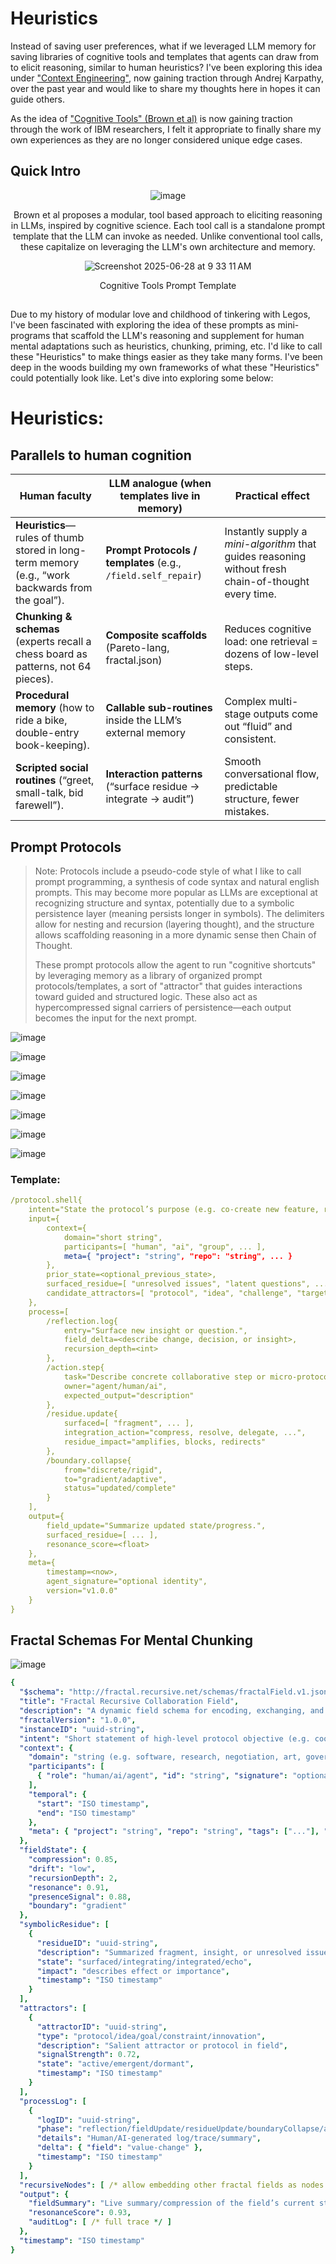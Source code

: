 # Heuristics

Instead of saving user preferences, what if we leveraged LLM memory for saving libraries of cognitive tools and templates that agents can draw from to elicit reasoning, similar to human heuristics? I've been exploring this idea under ["Context Engineering"](https://x.com/karpathy/status/1937902205765607626), now gaining traction through Andrej Karpathy, over the past year and would like to share my thoughts here in hopes it can guide others.

As the idea of ["Cognitive Tools" (Brown et al)](https://www.arxiv.org/pdf/2506.12115) is now gaining traction through the work of IBM researchers, I felt it appropriate to finally share my own experiences as they are no longer considered unique edge cases. 

## Quick Intro


<div align="center">

![image](https://github.com/user-attachments/assets/293cbbed-0fbd-4ec4-8a4d-cc3788c2f12f)


Brown et al proposes a modular, tool based approach to eliciting reasoning in LLMs, inspired by cognitive science. Each tool call is a standalone prompt template that the LLM can invoke as needed. Unlike conventional tool calls, these capitalize on leveraging the LLM's own architecture and memory. 

![Screenshot 2025-06-28 at 9 33 11 AM](https://github.com/user-attachments/assets/6619a67c-3dc8-4f58-85d7-11ea387e2dc3)

Cognitive Tools Prompt Template


</div>

##

Due to my history of modular love and childhood of tinkering with Legos, I've been fascinated with exploring the idea of these prompts as mini-programs that scaffold the LLM's reasoning and supplement for human mental adaptations such as heuristics, chunking, priming, etc. I'd like to call these "Heuristics" to make things easier as they take many forms. I've been deep in the woods building my own frameworks of what these "Heuristics" could potentially look like. Let's dive into exploring some below: 

# Heuristics: 

## Parallels to human cognition

| Human faculty                                                                                    | LLM analogue (when templates live in memory)                     | Practical effect                                                                                     |
| ------------------------------------------------------------------------------------------------ | ---------------------------------------------------------------- | ---------------------------------------------------------------------------------------------------- |
| **Heuristics**—rules of thumb stored in long-term memory (e.g., “work backwards from the goal”). | **Prompt Protocols / templates** (e.g., `/field.self_repair`)     | Instantly supply a *mini-algorithm* that guides reasoning without fresh chain-of-thought every time. |
| **Chunking & schemas** (experts recall a chess board as patterns, not 64 pieces).                | **Composite scaffolds** (Pareto-lang, fractal.json)              | Reduces cognitive load: one retrieval = dozens of low-level steps.                                   |
| **Procedural memory** (how to ride a bike, double-entry book-keeping).                           | **Callable sub-routines** inside the LLM’s external memory       | Complex multi-stage outputs come out “fluid” and consistent.                                         |
| **Scripted social routines** (“greet, small-talk, bid farewell”).                                | **Interaction patterns** (“surface residue → integrate → audit”) | Smooth conversational flow, predictable structure, fewer mistakes.                                   |


## Prompt Protocols
> Note: Protocols include a pseudo-code style of what I like to call prompt programming, a synthesis of code syntax and natural english prompts. This may become more popular as LLMs are exceptional at recognizing structure and syntax, potentially due to a symbolic persistence layer (meaning persists longer in symbols). The delimiters allow for nesting and recursion (layering thought), and the structure allows scaffolding reasoning in a more dynamic sense then Chain of Thought.
>
>
> These prompt protocols allow the agent to run "cognitive shortcuts" by leveraging memory as a library of organized prompt protocols/templates, a sort of "attractor" that guides interactions toward guided and structured logic. These also act as hypercompressed signal carriers of persistence—each output becomes the input for the next prompt. 


![image](https://github.com/user-attachments/assets/65b58fef-a462-42c6-8e10-c8cc5677068c)

![image](https://github.com/user-attachments/assets/1b6b7383-9a94-442c-b112-36cc32cee952)

![image](https://github.com/user-attachments/assets/967f5c8c-c7c2-41a7-9be3-c5d044c36de8)

![image](https://github.com/user-attachments/assets/6df924ef-93ed-4e6a-89ab-b7d0eb5842b1)

![image](https://github.com/user-attachments/assets/d5d30e55-8102-452a-875e-e82d3593911c)

![image](https://github.com/user-attachments/assets/4ad24d54-8012-4e0d-8394-f534a1228777)


![image](https://github.com/user-attachments/assets/c39833a9-16dd-4d4c-91ca-9f607cbe7c48)

### Template: 



```yaml
/protocol.shell{
    intent="State the protocol’s purpose (e.g. co-create new feature, resolve dispute, audit field, brainstorm, compress knowledge, ...)",
    input={
        context={
            domain="short string",
            participants=[ "human", "ai", "group", ... ],
            meta={ "project": "string", "repo": "string", ... }
        },
        prior_state=<optional_previous_state>,
        surfaced_residue=[ "unresolved issues", "latent questions", ... ],
        candidate_attractors=[ "protocol", "idea", "challenge", "target", ... ]
    },
    process=[
        /reflection.log{
            entry="Surface new insight or question.",
            field_delta=<describe change, decision, or insight>,
            recursion_depth=<int>
        },
        /action.step{
            task="Describe concrete collaborative step or micro-protocol.",
            owner="agent/human/ai",
            expected_output="description"
        },
        /residue.update{
            surfaced=[ "fragment", ... ],
            integration_action="compress, resolve, delegate, ...",
            residue_impact="amplifies, blocks, redirects"
        },
        /boundary.collapse{
            from="discrete/rigid",
            to="gradient/adaptive",
            status="updated/complete"
        }
    ],
    output={
        field_update="Summarize updated state/progress.",
        surfaced_residue=[ ... ],
        resonance_score=<float>
    },
    meta={
        timestamp=<now>,
        agent_signature="optional identity",
        version="v1.0.0"
    }
}

```



## Fractal Schemas For Mental Chunking

![image](https://github.com/user-attachments/assets/350d1fd5-6609-4fd0-a949-cb5120503c29)


```yaml
{
  "$schema": "http://fractal.recursive.net/schemas/fractalField.v1.json",
  "title": "Fractal Recursive Collaboration Field",
  "description": "A dynamic field schema for encoding, exchanging, and evolving context, intention, memory, and residue for AI/human collaboration.",
  "fractalVersion": "1.0.0",
  "instanceID": "uuid-string",
  "intent": "Short statement of high-level protocol objective (e.g. coordinate, co-create, resolve, adapt, audit, etc)",
  "context": {
    "domain": "string (e.g. software, research, negotiation, art, governance, ...)",
    "participants": [
      { "role": "human/ai/agent", "id": "string", "signature": "optional" }
    ],
    "temporal": {
      "start": "ISO timestamp",
      "end": "ISO timestamp"
    },
    "meta": { "project": "string", "repo": "string", "tags": ["..."], "priority": "low/medium/high" }
  },
  "fieldState": {
    "compression": 0.85,
    "drift": "low",
    "recursionDepth": 2,
    "resonance": 0.91,
    "presenceSignal": 0.88,
    "boundary": "gradient"
  },
  "symbolicResidue": [
    {
      "residueID": "uuid-string",
      "description": "Summarized fragment, insight, or unresolved issue",
      "state": "surfaced/integrating/integrated/echo",
      "impact": "describes effect or importance",
      "timestamp": "ISO timestamp"
    }
  ],
  "attractors": [
    {
      "attractorID": "uuid-string",
      "type": "protocol/idea/goal/constraint/innovation",
      "description": "Salient attractor or protocol in field",
      "signalStrength": 0.72,
      "state": "active/emergent/dormant",
      "timestamp": "ISO timestamp"
    }
  ],
  "processLog": [
    {
      "logID": "uuid-string",
      "phase": "reflection/fieldUpdate/residueUpdate/boundaryCollapse/audit",
      "details": "Human/AI-generated log/trace/summary",
      "delta": { "field": "value-change" },
      "timestamp": "ISO timestamp"
    }
  ],
  "recursiveNodes": [ /* allow embedding other fractal fields as nodes */ ],
  "output": {
    "fieldSummary": "Live summary/compression of the field’s current state.",
    "resonanceScore": 0.93,
    "auditLog": [ /* full trace */ ]
  },
  "timestamp": "ISO timestamp"
}

```
